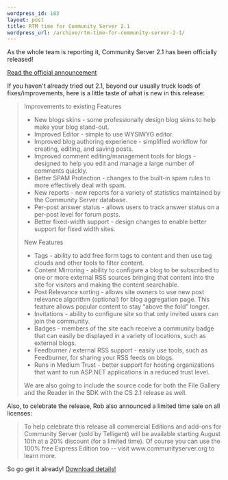 ```yaml
--- 
wordpress_id: 183
layout: post
title: RTM time for Community Server 2.1
wordpress_url: /archive/rtm-time-for-community-server-2-1/
---
```


<p>As the whole team is reporting it, Community Server 2.1 has been officially released!</p>

<p><a href="http://communityserver.org/forums/thread/542599.aspx">Read the official announcement</a></p>

<p>If you haven't already tried out 2.1, beyond our usually truck loads of fixes/improvements, here is a little taste of what is new in this release:</p>

<blockquote>
  <p>Improvements to existing Features</p>
  
  <ul>
  <li>New blogs skins - some professionally design blog skins to help make your blog stand-out.</li>
  <li>Improved Editor - simple to use WYSIWYG editor.</li>
  <li>Improved blog authoring experience - simplified workflow for creating, editing, and saving posts.</li>
  <li>Improved comment editing/management tools for blogs - designed to help you edit and manage a large number of comments quickly.</li>
  <li>Better SPAM Protection - changes to the built-in spam rules to more effectively deal with spam.</li>
  <li>New reports - new reports for a variety of statistics maintained by the Community Server database.</li>
  <li>Per-post answer status - allows users to track answer status on a per-post level for forum posts.</li>
  <li>Better fixed-width support - design changes to enable better support for fixed width sites. </li>
  </ul>
  
  <p>New Features</p>
  
  <ul>
  <li>Tags - ability to add free form tags to content and then use tag clouds and other tools to filter content. </li>
  <li>Content Mirroring - ability to configure a blog to be subscribed to one or more external RSS sources bringing that content into the site for visitors and making the content searchable.</li>
  <li>Post Relevance sorting - allows site owners to use new post relevance algorithm (optional) for blog aggregation page. This feature allows popular content to stay “above the fold” longer.</li>
  <li>Invitations - ability to configure site so that only invited users can join the community.</li>
  <li>Badges - members of the site each receive a community badge that can easily be displayed in a variety of locations, such as external blogs.</li>
  <li>Feedburner / external RSS support - easily use tools, such as Feedburner, for sharing your RSS feeds on blogs.</li>
  <li>Runs in Medium Trust - better support for hosting organizations that want to run ASP.NET applications in a reduced trust level. </li>
  </ul>
  
  <p>We are also going to include the source code for both the File Gallery and the Reader in the SDK with the CS 2.1 release as well.</p>
</blockquote>

<p>Also, to celebrate the release, Rob also announced a limited time sale on all licenses:</p>

<blockquote>
  <p>To help celebrate this release all commercial Editions and add-ons for Community Server (sold by Telligent) will be available starting August 10th at a 20% discount (for a limited time). Of course you can use the 100% free Express Edition too -- visit www.communityserver.org to learn more.</p>
</blockquote>

<p>So go get it already!  <a href="http://communityserver.org/forums/thread/542599.aspx">Download details!</a></p>
         
